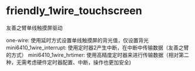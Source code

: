 # friendly_1wire_touchscreen
友善之臂单线触摸屏驱动

one-wire: 使用延时方式设置单线触摸屏的背光值，仅设置背光
mini6410_1wire_interrupt: 使用定时器2产生中断，在中断中传输数据（友善之臂的方式）
mini6410_1wire_hrtimer: 使用高精度定时器来进行传输数据（相对第二种，无需考虑硬件定时器配置、中断，操作也更加安全)

